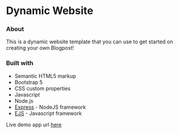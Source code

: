 # Dynamic Website
### About

This is a dynamic website template that you can use to get started on creating your own Blogpost!

### Built with

- Semantic HTML5 markup
- Bootstrap 5
- CSS custom properties
- Javascript
- Node.js
- [Express](https://expressjs.com/) - NodeJS framework
- [EJS](https://ejs.co/) - Javascript framework

Live demo app url [here](https://jeffrey-blogpost.monsterwebdev.com/)